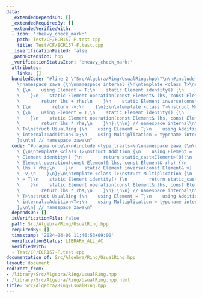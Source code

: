 ```yaml
---
data:
  _extendedDependsOn: []
  _extendedRequiredBy: []
  _extendedVerifiedWith:
  - icon: ':heavy_check_mark:'
    path: Test/CF/ECR157-F.test.cpp
    title: Test/CF/ECR157-F.test.cpp
  _isVerificationFailed: false
  _pathExtension: hpp
  _verificationStatusIcon: ':heavy_check_mark:'
  attributes:
    links: []
  bundledCode: "#line 2 \"Src/Algebra/Ring/UsualRing.hpp\"\n\n#include <type_traits>\n\
    \nnamespace zawa {\n\nnamespace internal {\n\ntemplate <class T>\nstruct Addition\
    \ {\n    using Element = T;\n    static Element identity() {\n        return static_cast<Element>(0);\n\
    \    }\n    static Element operation(const Element& lhs, const Element& rhs) {\n\
    \        return lhs + rhs;\n    }\n    static Element inverse(const Element& v)\
    \ {\n        return -v;\n    }\n};\n\ntemplate <class T>\nstruct Multiplication\
    \ {\n    using Element = T;\n    static Element identity() {\n        return static_cast<Element>(1);\n\
    \    }\n    static Element operation(const Element& lhs, const Element& rhs) {\n\
    \        return lhs * rhs;\n    }\n};\n\n} // namespace internal\n\ntemplate <class\
    \ T>\nstruct UsualRing {\n    using Element = T;\n    using Addition = typename\
    \ internal::Addition<T>;\n    using Multiplication = typename internal::Multiplication<T>;\n\
    };\n\n} // namespace zawa\n"
  code: "#pragma once\n\n#include <type_traits>\n\nnamespace zawa {\n\nnamespace internal\
    \ {\n\ntemplate <class T>\nstruct Addition {\n    using Element = T;\n    static\
    \ Element identity() {\n        return static_cast<Element>(0);\n    }\n    static\
    \ Element operation(const Element& lhs, const Element& rhs) {\n        return\
    \ lhs + rhs;\n    }\n    static Element inverse(const Element& v) {\n        return\
    \ -v;\n    }\n};\n\ntemplate <class T>\nstruct Multiplication {\n    using Element\
    \ = T;\n    static Element identity() {\n        return static_cast<Element>(1);\n\
    \    }\n    static Element operation(const Element& lhs, const Element& rhs) {\n\
    \        return lhs * rhs;\n    }\n};\n\n} // namespace internal\n\ntemplate <class\
    \ T>\nstruct UsualRing {\n    using Element = T;\n    using Addition = typename\
    \ internal::Addition<T>;\n    using Multiplication = typename internal::Multiplication<T>;\n\
    };\n\n} // namespace zawa\n"
  dependsOn: []
  isVerificationFile: false
  path: Src/Algebra/Ring/UsualRing.hpp
  requiredBy: []
  timestamp: '2024-04-06 11:46:53+09:00'
  verificationStatus: LIBRARY_ALL_AC
  verifiedWith:
  - Test/CF/ECR157-F.test.cpp
documentation_of: Src/Algebra/Ring/UsualRing.hpp
layout: document
redirect_from:
- /library/Src/Algebra/Ring/UsualRing.hpp
- /library/Src/Algebra/Ring/UsualRing.hpp.html
title: Src/Algebra/Ring/UsualRing.hpp
---
```

